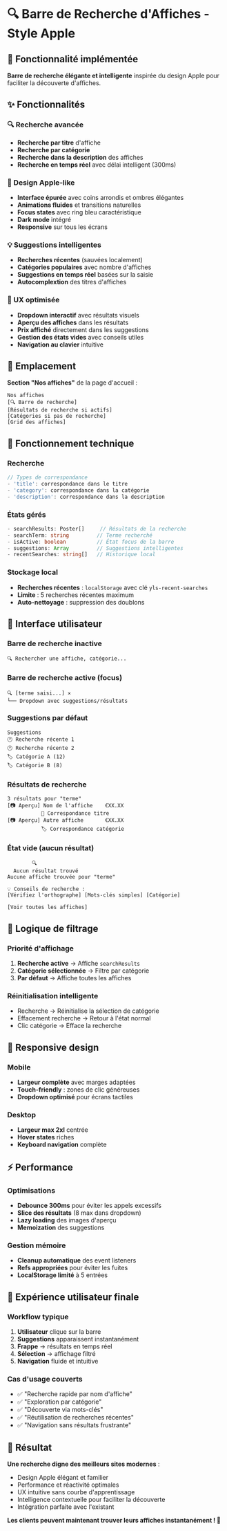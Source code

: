 # 🔍 Barre de Recherche d'Affiches - Style Apple

## 🎯 Fonctionnalité implémentée

**Barre de recherche élégante et intelligente** inspirée du design Apple pour faciliter la découverte d'affiches.

## ✨ Fonctionnalités

### 🔍 Recherche avancée
- **Recherche par titre** d'affiche
- **Recherche par catégorie** 
- **Recherche dans la description** des affiches
- **Recherche en temps réel** avec délai intelligent (300ms)

### 🎨 Design Apple-like
- **Interface épurée** avec coins arrondis et ombres élégantes
- **Animations fluides** et transitions naturelles
- **Focus states** avec ring bleu caractéristique
- **Dark mode** intégré
- **Responsive** sur tous les écrans

### 💡 Suggestions intelligentes
- **Recherches récentes** (sauvées localement)
- **Catégories populaires** avec nombre d'affiches
- **Suggestions en temps réel** basées sur la saisie
- **Autocomplextion** des titres d'affiches

### 🎯 UX optimisée
- **Dropdown interactif** avec résultats visuels
- **Aperçu des affiches** dans les résultats
- **Prix affiché** directement dans les suggestions
- **Gestion des états vides** avec conseils utiles
- **Navigation au clavier** intuitive

## 📍 Emplacement

**Section "Nos affiches"** de la page d'accueil :
```
Nos affiches
[🔍 Barre de recherche]
[Résultats de recherche si actifs]
[Catégories si pas de recherche]
[Grid des affiches]
```

## 🔧 Fonctionnement technique

### Recherche
```typescript
// Types de correspondance
- 'title': correspondance dans le titre
- 'category': correspondance dans la catégorie
- 'description': correspondance dans la description
```

### États gérés
```typescript
- searchResults: Poster[]     // Résultats de la recherche
- searchTerm: string         // Terme recherché
- isActive: boolean          // État focus de la barre
- suggestions: Array         // Suggestions intelligentes
- recentSearches: string[]   // Historique local
```

### Stockage local
- **Recherches récentes** : `localStorage` avec clé `yls-recent-searches`
- **Limite** : 5 recherches récentes maximum
- **Auto-nettoyage** : suppression des doublons

## 🎨 Interface utilisateur

### Barre de recherche inactive
```
🔍 Rechercher une affiche, catégorie...
```

### Barre de recherche active (focus)
```
🔍 [terme saisi...] ✕
└── Dropdown avec suggestions/résultats
```

### Suggestions par défaut
```
Suggestions
🕐 Recherche récente 1
🕐 Recherche récente 2
🏷️ Catégorie A (12)
🏷️ Catégorie B (8)
```

### Résultats de recherche
```
3 résultats pour "terme"
[📷 Aperçu] Nom de l'affiche    €XX.XX
           🎨 Correspondance titre
[📷 Aperçu] Autre affiche       €XX.XX
           🏷️ Correspondance catégorie
```

### État vide (aucun résultat)
```
        🔍
  Aucun résultat trouvé
Aucune affiche trouvée pour "terme"

💡 Conseils de recherche :
[Vérifiez l'orthographe] [Mots-clés simples] [Catégorie]

[Voir toutes les affiches]
```

## 🔄 Logique de filtrage

### Priorité d'affichage
1. **Recherche active** → Affiche `searchResults`
2. **Catégorie sélectionnée** → Filtre par catégorie
3. **Par défaut** → Affiche toutes les affiches

### Réinitialisation intelligente
- Recherche → Réinitialise la sélection de catégorie
- Effacement recherche → Retour à l'état normal
- Clic catégorie → Efface la recherche

## 📱 Responsive design

### Mobile
- **Largeur complète** avec marges adaptées
- **Touch-friendly** : zones de clic généreuses
- **Dropdown optimisé** pour écrans tactiles

### Desktop  
- **Largeur max 2xl** centrée
- **Hover states** riches
- **Keyboard navigation** complète

## ⚡ Performance

### Optimisations
- **Debounce 300ms** pour éviter les appels excessifs
- **Slice des résultats** (8 max dans dropdown)
- **Lazy loading** des images d'aperçu
- **Memoization** des suggestions

### Gestion mémoire
- **Cleanup automatique** des event listeners
- **Refs appropriées** pour éviter les fuites
- **LocalStorage limité** à 5 entrées

## 🎉 Expérience utilisateur finale

### Workflow typique
1. **Utilisateur** clique sur la barre
2. **Suggestions** apparaissent instantanément  
3. **Frappe** → résultats en temps réel
4. **Sélection** → affichage filtré
5. **Navigation** fluide et intuitive

### Cas d'usage couverts
- ✅ "Recherche rapide par nom d'affiche"
- ✅ "Exploration par catégorie" 
- ✅ "Découverte via mots-clés"
- ✅ "Réutilisation de recherches récentes"
- ✅ "Navigation sans résultats frustrante"

## 🚀 Résultat

**Une recherche digne des meilleurs sites modernes** :
- Design Apple élégant et familier
- Performance et réactivité optimales  
- UX intuitive sans courbe d'apprentissage
- Intelligence contextuelle pour faciliter la découverte
- Intégration parfaite avec l'existant

**Les clients peuvent maintenant trouver leurs affiches instantanément ! 🎯**